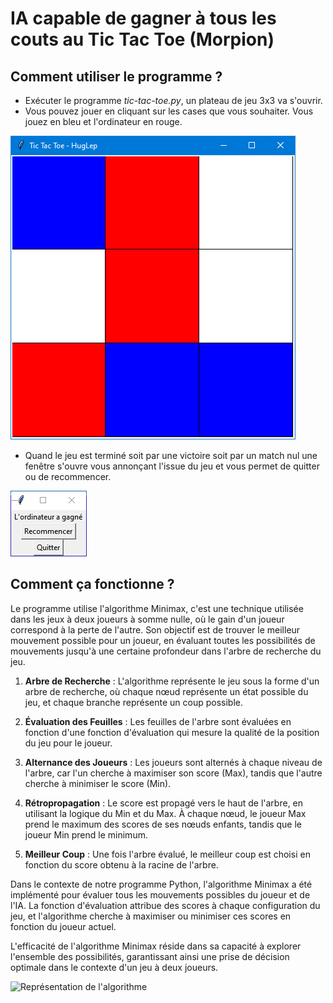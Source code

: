 # IA capable de gagner à tous les couts au Tic Tac Toe (Morpion)

## Comment utiliser le programme ?
- Exécuter le programme *tic-tac-toe.py*, un plateau de jeu 3x3 va s'ouvrir.
- Vous pouvez jouer en cliquant sur les cases que vous souhaiter. Vous jouez en bleu et l'ordinateur en rouge.

![Plateau de jeu](/Images/plateau-de-jeu.png)

- Quand le jeu est terminé soit par une victoire soit par un match nul une fenêtre s'ouvre vous annonçant l'issue du jeu et vous permet de quitter ou de recommencer.

![Fenêtre de fin](/Images/fenetre-de-fin.png)

## Comment ça fonctionne ?

Le programme utilise l'algorithme Minimax, c'est une technique utilisée dans les jeux à deux joueurs à somme nulle, où le gain d'un joueur correspond à la perte de l'autre. Son objectif est de trouver le meilleur mouvement possible pour un joueur, en évaluant toutes les possibilités de mouvements jusqu'à une certaine profondeur dans l'arbre de recherche du jeu.

1. **Arbre de Recherche** : L'algorithme représente le jeu sous la forme d'un arbre de recherche, où chaque nœud représente un état possible du jeu, et chaque branche représente un coup possible.

2. **Évaluation des Feuilles** : Les feuilles de l'arbre sont évaluées en fonction d'une fonction d'évaluation qui mesure la qualité de la position du jeu pour le joueur.

3. **Alternance des Joueurs** : Les joueurs sont alternés à chaque niveau de l'arbre, car l'un cherche à maximiser son score (Max), tandis que l'autre cherche à minimiser le score (Min).

4. **Rétropropagation** : Le score est propagé vers le haut de l'arbre, en utilisant la logique du Min et du Max. À chaque nœud, le joueur Max prend le maximum des scores de ses nœuds enfants, tandis que le joueur Min prend le minimum.

5. **Meilleur Coup** : Une fois l'arbre évalué, le meilleur coup est choisi en fonction du score obtenu à la racine de l'arbre.

Dans le contexte de notre programme Python, l'algorithme Minimax a été implémenté pour évaluer tous les mouvements possibles du joueur et de l'IA. La fonction d'évaluation attribue des scores à chaque configuration du jeu, et l'algorithme cherche à maximiser ou minimiser ces scores en fonction du joueur actuel.

L'efficacité de l'algorithme Minimax réside dans sa capacité à explorer l'ensemble des possibilités, garantissant ainsi une prise de décision optimale dans le contexte d'un jeu à deux joueurs.

![Représentation de l'algorithme]([/Images/fenetre-de-fin.png](https://justinmath.com/files/blog/tic-tac-toe-minimax-values-1.png)https://justinmath.com/files/blog/tic-tac-toe-minimax-values-1.png)
